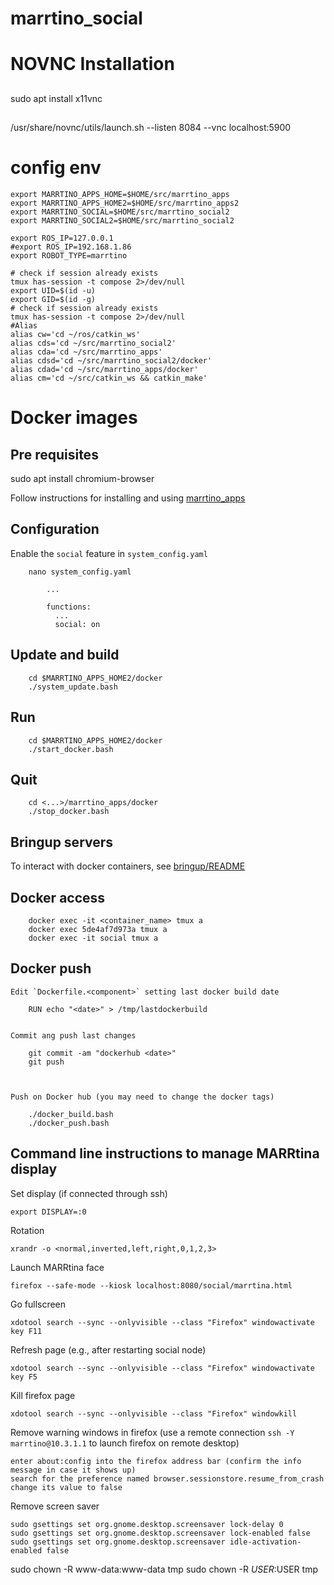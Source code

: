 # marrtino_social

# NOVNC Installation
## 
   sudo apt install x11vnc
## 
   /usr/share/novnc/utils/launch.sh --listen 8084 --vnc localhost:5900


# config env

    
    export MARRTINO_APPS_HOME=$HOME/src/marrtino_apps
    export MARRTINO_APPS_HOME2=$HOME/src/marrtino_apps2
    export MARRTINO_SOCIAL=$HOME/src/marrtino_social2
    export MARRTINO_SOCIAL2=$HOME/src/marrtino_social2

    export ROS_IP=127.0.0.1
    #export ROS_IP=192.168.1.86
    export ROBOT_TYPE=marrtino

    # check if session already exists
    tmux has-session -t compose 2>/dev/null
    export UID=$(id -u)
    export GID=$(id -g)
    # check if session already exists
    tmux has-session -t compose 2>/dev/null
    #Alias
    alias cw='cd ~/ros/catkin_ws'
    alias cds='cd ~/src/marrtino_social2'
    alias cda='cd ~/src/marrtino_apps' 
    alias cdsd='cd ~/src/marrtino_social2/docker'
    alias cdad='cd ~/src/marrtino_apps/docker'
    alias cm='cd ~/src/catkin_ws && catkin_make'

# Docker images

## Pre requisites

sudo apt install chromium-browser


Follow instructions for installing and using [marrtino_apps](https://bitbucket.org/iocchi/marrtino_apps/src/master/docker)


## Configuration

Enable the `social` feature in `system_config.yaml`

        nano system_config.yaml

            ...

            functions:
              ...
              social: on



## Update and build

        cd $MARRTINO_APPS_HOME2/docker
        ./system_update.bash

## Run

        cd $MARRTINO_APPS_HOME2/docker
        ./start_docker.bash

## Quit

        cd <...>/marrtino_apps/docker
        ./stop_docker.bash


## Bringup servers

To interact with docker containers, see 
[bringup/README](https://bitbucket.org/iocchi/marrtino_apps/src/master/bringup/README.md)

## Docker access

        docker exec -it <container_name> tmux a
        docker exec 5de4af7d973a tmux a
        docker exec -it social tmux a


## Docker push

    Edit `Dockerfile.<component>` setting last docker build date

        RUN echo "<date>" > /tmp/lastdockerbuild


    Commit ang push last changes

        git commit -am "dockerhub <date>"
        git push



    Push on Docker hub (you may need to change the docker tags)

        ./docker_build.bash
        ./docker_push.bash


## Command line instructions to manage MARRtina display

Set display (if connected through ssh)

    export DISPLAY=:0

Rotation

    xrandr -o <normal,inverted,left,right,0,1,2,3>

Launch MARRtina face

    firefox --safe-mode --kiosk localhost:8080/social/marrtina.html

Go fullscreen
    
    xdotool search --sync --onlyvisible --class "Firefox" windowactivate key F11

Refresh page (e.g., after restarting social node)

    xdotool search --sync --onlyvisible --class "Firefox" windowactivate key F5

Kill firefox page

    xdotool search --sync --onlyvisible --class "Firefox" windowkill


Remove warning windows in firefox (use a remote connection `ssh -Y marrtino@10.3.1.1` to launch firefox on remote desktop)

    enter about:config into the firefox address bar (confirm the info message in case it shows up) 
    search for the preference named browser.sessionstore.resume_from_crash change its value to false


Remove screen saver

    sudo gsettings set org.gnome.desktop.screensaver lock-delay 0
    sudo gsettings set org.gnome.desktop.screensaver lock-enabled false
    sudo gsettings set org.gnome.desktop.screensaver idle-activation-enabled false


sudo chown -R www-data:www-data tmp
 sudo chown -R $USER:$USER tmp
